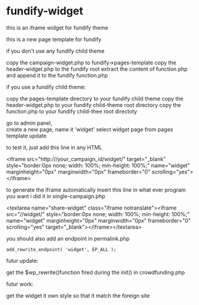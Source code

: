 fundify-widget
==============

this is an iframe widget for fundify theme

this is a new page template for fundify

if you don't use any fundify child theme

copy the campaign-widget.php  to fundify->pages-template 
copy the header-widget.php to the fundify root
extract the content of function.php  and append it to the fundify function.php


if you use a fundify child theme:

copy the pages-template directory to your fundify child theme
copy the header-widget.php to your fundify child-theme root directory
copy the function.php to your fundify child-thee root directoty


go to admin panel,  
create a new page,   name it 'widget'
select widget page from pages template
update


to test it, just add this line in any HTML 


&lt;iframe src="http://<your web site>/your_campaign_id/widget/" target="_blank" style="border:0px  none; width: 100%; min-height: 100%;" name="widget" marginheight="0px" marginwidth="0px" frameborder="0" scrolling="yes"></iframe&gt;


to generate the iframe automatically  insert this line in what ever program you want
i did it in single-campaign.php

&lt;textarea name="share-widget" class="iframe notranslate">&lt;iframe src="<?php echo get_site_url(); ?>/<?php echo the_ID(); ?>/widget/" style="border:0px  none; width: 100%; min-height: 100%;" name="widget" marginheight="0px" marginwidth="0px" frameborder="0" scrolling="yes" target="_blank"></iframe&gt;</textarea&gt;

you should also add an endpoint in permalink.php

	add_rewrite_endpoint( 'widget', EP_ALL );
	
futur update:

get the $wp_rewrite()function fired during the init() in crowdfunding.php 


futur work:

get the widget it own style so that it match the foreign site 


